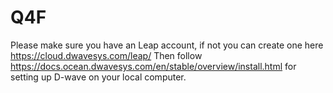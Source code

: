 # Q4F
Please make sure you have an Leap account, if not you can create one here https://cloud.dwavesys.com/leap/
Then follow https://docs.ocean.dwavesys.com/en/stable/overview/install.html for setting up D-wave on your local computer.
